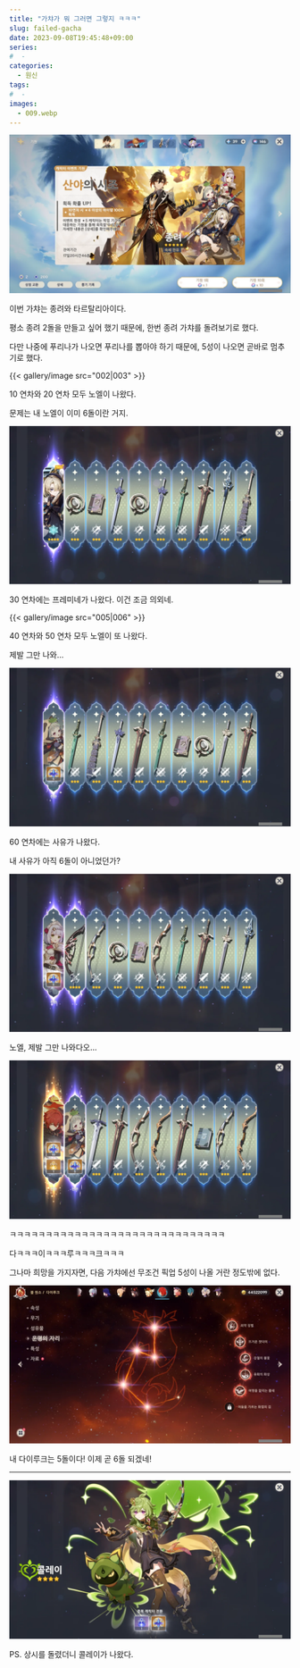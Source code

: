 ```yaml
---
title: "가챠가 뭐 그러면 그렇지 ㅋㅋㅋ"
slug: failed-gacha
date: 2023-09-08T19:45:48+09:00
series:
#  - 
categories:
  - 원신
tags:
#  - 
images:
  - 009.webp
---
```


![](001.webp)

이번 가챠는 종려와 타르탈리아이다.

평소 종려 2돌을 만들고 싶어 했기 때문에, 한번 종려 가챠를 돌려보기로 했다.

다만 나중에 푸리나가 나오면 푸리나를 뽑아야 하기 때문에, 5성이 나오면 곧바로 멈추기로 했다.

{{< gallery/image src="002|003" >}}

10 연차와 20 연차 모두 노엘이 나왔다.

문제는 내 노엘이 이미 6돌이란 거지.

![](004.webp)

30 연차에는 프레미네가 나왔다. 이건 조금 의외네.

{{< gallery/image src="005|006" >}}

40 연차와 50 연차 모두 노엘이 또 나왔다.

제발 그만 나와...

![](007.webp)

60 연차에는 사유가 나왔다.

내 사유가 아직 6돌이 아니었던가?

![](008.webp)

노엘, 제발 그만 나와다오...

![](009.webp)

ㅋㅋㅋㅋㅋㅋㅋㅋㅋㅋㅋㅋㅋㅋㅋㅋㅋㅋㅋㅋㅋㅋㅋㅋㅋㅋㅋㅋㅋㅋ

다ㅋㅋㅋ이ㅋㅋㅋ루ㅋㅋㅋ크ㅋㅋㅋ

그나마 희망을 가지자면, 다음 가챠에선 무조건 픽업 5성이 나올 거란 정도밖에 없다.

![](010.webp)

내 다이루크는 5돌이다! 이제 곧 6돌 되겠네!

***

![](011.webp)

PS. 상시를 돌렸더니 콜레이가 나왔다.
